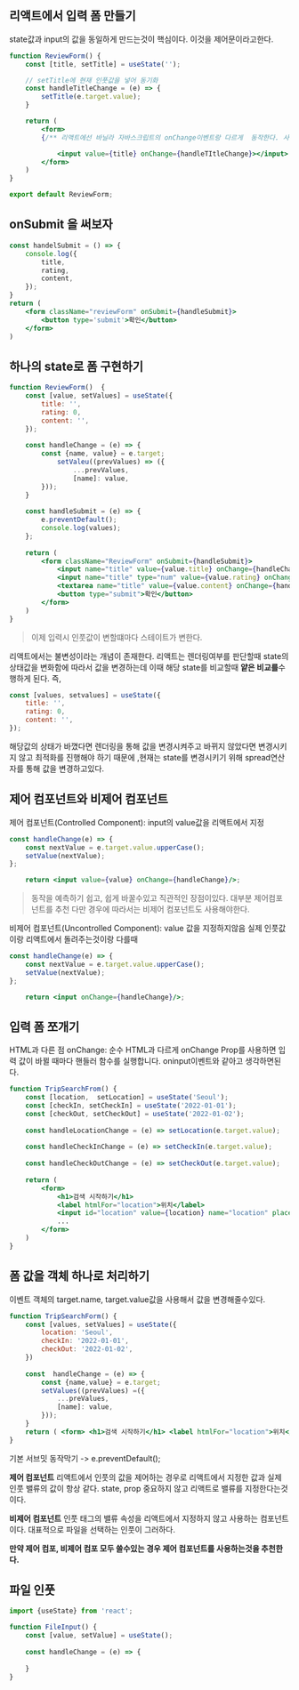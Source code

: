 ## 리액트에서 입력 폼 만들기
state값과 input의 값을 동일하게 만드는것이 핵심이다.
이것을 제어문이라고한다.
```jsx
function ReviewForm() {
	const [title, setTitle] = useState('');

	// setTitle에 현재 인풋값을 넣어 동기화
	const handleTitleChange = (e) => {
		setTitle(e.target.value);
	}

	return (
		<form>
		{/** 리액트에선 바닐라 자바스크립트의 onChange이벤트랑 다르게  동작한다. 사용자가 인풋을 할때 마다 input 이벤트가 발생, 리액트를 만든 장본인이 onChange가 더 직관적이어서 이렇게 만들었다고 한다. */}

			<input value={title} onChange={handleTItleChange}></input>	
		</form>	
	)
}

export default ReviewForm;
```

## onSubmit 을 써보자
```jsx
const handelSubmit = () => {
	console.log({
		title,
		rating,
		content,
	});
}
return (
	<form className="reviewForm" onSubmit={handleSubmit}>
		<button type='submit'>확인</button>
	</form>
)
```

## 하나의 state로 폼 구현하기 
```jsx
function ReviewForm()  {
	const [value, setValues] = useState({
		title: '',
		rating: 0,
		content: '',
	});
	
	const handleChange = (e) => {
		const {name, value} = e.target; 
			setValeu((prevValues) => ({
				...prevValues,
				[name]: value,
		}));
	}
	
	const handleSubmit = (e) => {
		e.preventDefault();
		console.log(values);	
	};
	
	return (
		<form className="ReviewForm" onSubmit={handleSubmit}>
			<input name="title" value={value.title} onChange={handleChange} />
			<input name="title" type="num" value={value.rating} onChange={handleChange}  />
			<textarea name="title" value={value.content} onChange={handleChange} />
			<button type="submit">확인</button>
		</form>
	)
}
```
> 이제 입력시 인풋값이 변할떄마다 스테이트가 변한다.

리액트에서는 불변성이라는 개념이 존재한다. 리액트는 렌더링여부를 판단할때 state의 상태값을 변화함에 따라서 값을 변경하는데 이때 해당  state를 비교할때 **얕은 비교를**수행하게 된다.
즉,
```jsx
const [values, setvalues] = useState({
	title: '',
	rating: 0,
	content: '',
});
```
해당값의 상태가 바꼈다면 렌더링을 통해 값을 변경시켜주고 바뀌지 않았다면 변경시키지 않고 최적화를 진행해야 하기 때문에 ,현재는 state를 변경시키기 위해 spread연산자를 통해 값을 변경하고있다.

## 제어 컴포넌트와 비제어 컴포넌트
제어 컴포넌트(Controlled Component): input의 value값을 리액트에서 지정
```jsx
const handleChange(e) => {
	const nextValue = e.target.value.upperCase();
	setValue(nextValue);
};

	return <input value={value} onChange={handleChange}/>; 
```
> 동작을 예측하기 쉽고, 쉽게 바꿀수있고 직관적인 장점이있다. 대부분 제어컴포넌트를 추천
> 다만 경우에 따라서는  비제어 컴포넌트도 사용해야한다.

비제어 컴포넌트(Uncontrolled Component): value 값을 지정하지않음
실제 인풋값이랑 리액트에서 돌려주는것이랑 다를때
```jsx
const handleChange(e) => {
	const nextValue = e.target.value.upperCase();
	setValue(nextValue);
};

	return <input onChange={handleChange}/>; 
```

## 입력 폼 쪼개기
HTML과 다른 점
 onChange: 순수 HTML과 다르게 onChange  Prop를 사용하면 입력 값이 바뀔 때마다 핸들러 함수를 실행합니다. oninput이벤트와 같아고 생각하면된다.

```jsx
function TripSearchFrom() {
	const [location,  setLocation] = useState('Seoul');
	const [checkIn, setCheckIn] = useState('2022-01-01');
	const [checkOut, setCheckOut] = useState('2022-01-02');
	
	const handleLocationChange = (e) => setLocation(e.target.value);
	
	const handleCheckInChange = (e) => setCheckIn(e.target.value);
	
	const handleCheckOutChange = (e) => setCheckOut(e.target.value);
	
	return (
		<form>
			<h1>검색 시작하기</h1>	
			<label htmlFor="location">위치</label>
			<input id="location" value={location} name="location" placeholder="어디로 여행가세요.." onChange={handleLocationChange} />
			...
		</form>
	)
}
```

## 폼 값을 객체 하나로 처리하기
이벤트 객체의 target.name, target.value값을 사용해서 값을 변경해줄수있다.
```jsx
function TripSearchForm() {
	const [values, setValues] = useState({
		location: 'Seoul',
		checkIn: '2022-01-01',
		checkOut: '2022-01-02',
	})
	
	const  handleChange = (e) => {
		const {name,value} = e.target;
		setValues((prevValues) =({
			...preValues,
			[name]: value,	
		}));
	}
	return ( <form> <h1>검색 시작하기</h1> <label htmlFor="location">위치</label> <input id="location" name="location" value={values.location} placeholder="어디로 여행가세요?" onChange={handleChange} /> <label htmlFor="checkIn">체크인</label> <input id="checkIn" type="date" name="checkIn" value={values.checkIn} onChange={handleChange} /> <label htmlFor="checkOut">체크아웃</label> <input id="checkOut" type="date" name="checkOut" value={values.checkOut} onChange={handleChange} /> <button type="submit">검색</button> </form> ) }
}
```

기본 서브밋 동작막기
->  e.preventDefault();

**제어 컴포넌트**
리액트에서 인풋의 값을 제어하는 경우로 리액트에서 지정한 값과 실제 인풋 밸류의 값이 항상 같다.
state, prop  중요하지 않고 리액트로 밸류를 지정한다는것이다.

**비제어 컴포넌트**
인풋 태그의 밸류 속성을 리액트에서 지정하지 않고 사용하는 컴포넌트 이다.
대표적으로 파일을 선택하는 인풋이 그러하다.

**만약 제어 컴포, 비제어 컴포 모두 쓸수있는 경우 제어 컴포넌트를 사용하는것을 추천한다.**

## 파일 인풋
```jsx
import {useState} from 'react';

function FileInput() {
	const [value, setValue] = useState();
	
	const handleChange = (e) => {
		
	}
}
```